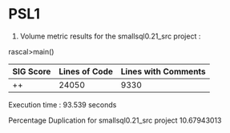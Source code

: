 # PSL1

1. Volume metric results for  the smallsql0.21_src project :

rascal>main()

SIG Score | Lines of Code | Lines with Comments
------------ | ------------- | --------------
++ | 24050 | 9330

Execution time : 93.539 seconds

Percentage Duplication for smallsql0.21_src project 10.67943013
